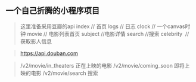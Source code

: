 ## 一个自己折腾的小程序项目
> 这里准备采用豆瓣的api
index  // 首页
logs  // 日志
clock // 一个canvas时钟
movie // 电影列表首页
subject //电影详情
search  //搜索
celebrity  //获取影人信息

> https://api.douban.com

> /v2/movie/in_theaters  正在上映的电影
> /v2/movie/coming_soon  即将上映的电影
> /v2/movie/search       搜索
